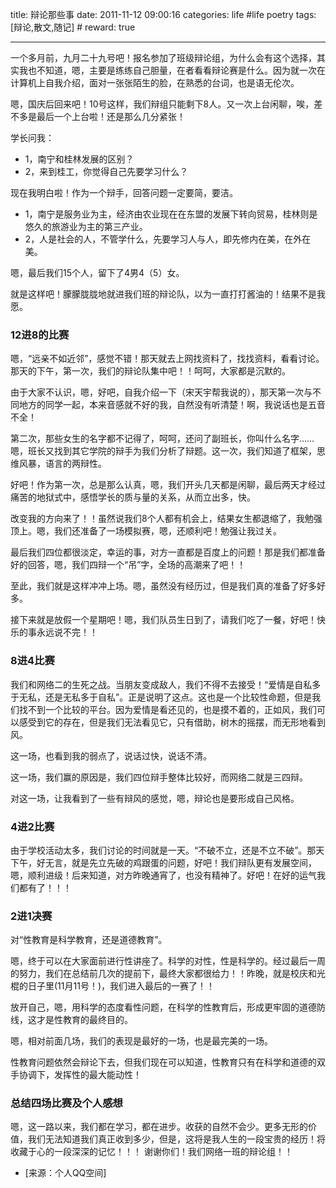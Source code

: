 title: 辩论那些事
date: 2011-11-12 09:00:16
categories: life #life poetry
tags: [辩论,散文,随记]  # <!--more-->
reward: true

---

一个多月前，九月二十九号吧！报名参加了班级辩论组，为什么会有这个选择，其实我也不知道，嗯，主要是练练自己胆量，在者看看辩论赛是什么。因为就一次在计算机上自我介绍，面对一张张陌生的脸，在熟悉的台词，也是语无伦次。

<!--more-->

嗯，国庆后回来吧！10号这样，我们辩组只能剩下8人。又一次上台闲聊，唉，差不多是最后一个上台啦！还是那么几分紧张！

学长问我：
* 1，南宁和桂林发展的区别？
* 2，来到桂工，你觉得自己先要学习什么？

现在我明白啦！作为一个辩手，回答问题一定要简，要洁。
* 1，南宁是服务业为主，经济由农业现在在东盟的发展下转向贸易，桂林则是悠久的旅游业为主的第三产业。
* 2，人是社会的人，不管学什么，先要学习人与人，即先修内在美，在外在美。

嗯，最后我们15个人，留下了4男4（5）女。

就是这样吧！朦朦胧胧地就进我们班的辩论队，以为一直打打酱油的！结果不是我愿。

### 12进8的比赛
嗯，“远亲不如近邻”，感觉不错！那天就去上网找资料了，找找资料，看看讨论。那天的下午，第一次，我们的辩论队集中吧！！呵呵，大家都是沉默的。

由于大家不认识，嗯，好吧，自我介绍一下（宋天宇帮我说的），那天第一次与不同地方的同学一起，本来音感就不好的我，自然没有听清楚！啊，我说话也是五音不全！

第二次，那些女生的名字都不记得了，呵呵，还问了副班长，你叫什么名字……嗯，班长又找到其它学院的辩手为我们分析了辩题。这一次，我们知道了框架，思维风暴，语言的两辩性。

好吧！作为第一次，总是那么认真，嗯，我们开头几天都是闲聊，最后两天才经过痛苦的地狱式中，感悟学长的质与量的关系，从而立出多，快。

改变我的方向来了！！虽然说我们8个人都有机会上，结果女生都退缩了，我勉强顶上。嗯，我们还准备了一场模拟赛，嗯，还顺利吧！勉强让我过关。

最后我们四位都很淡定，幸运的事，对方一直都是百度上的问题！那是我们都准备好的回答，嗯，我们四辩一个“吊”字，全场的高潮来了吧！！

至此，我们就是这样冲冲上场。嗯，虽然没有经历过，但是我们真的准备了好多好多。

接下来就是放假一个星期吧！嗯，我们队员生日到了，请我们吃了一餐，好吧！快乐的事永远说不完！！

### 8进4比赛
我们和网络二的生死之战。当朋友变成敌人，我们不得不去接受！“爱情是自私多于无私，还是无私多于自私”。正是说明了这点。这也是一个比较性命题，但是我们找不到一个比较的平台。因为爱情是看还见的，也是摸不着的，正如风，我们可以感受到它的存在，但是我们无法看见它，只有借助，树木的摇摆，而无形地看到风。

这一场，也看到我的弱点了，说话过快，说话不清。

这一场，我们赢的原因是，我们四位辩手整体比较好，而网络二就是三四辩。

对这一场，让我看到了一些有辩风的感觉，嗯，辩论也是要形成自己风格。

### 4进2比赛
由于学校活动太多，我们讨论的时间就是一天。“不破不立，还是不立不破”。那天下午，好无言，就是先立先破的鸡跟蛋的问题，好吧！我们辩队更有发展空间，嗯，顺利进级！后来知道，对方昨晚通宵了，也没有精神了。好吧！在好的运气我们都有了！！！

### 2进1决赛
对“性教育是科学教育，还是道德教育”。

嗯，终于可以在大家面前进行性讲座了。科学的对性，性是科学的。经过最后一周的努力，我们在总结前几次的提前下，最终大家都很给力！！昨晚，就是校庆和光棍的日子里(11月11号！)，我们进入最后的一赛了！！

放开自己，嗯，用科学的态度看性问题，在科学的性教育后，形成更牢固的道德防线，这才是性教育的最终目的。

嗯，相对前面几场，我们的表现是最好的一场，也是最完美的一场。

性教育问题依然会辩论下去，但我们现在可以知道，性教育只有在科学和道德的双手协调下，发挥性的最大能动性！

### 总结四场比赛及个人感想
嗯，这一路以来，我们都在学习，都在进步。收获的自然不会少。更多无形的价值，我们无法知道我们真正收到多少，但是，这将是我人生的一段宝贵的经历！将收藏于心的一段深深的记忆！！！
谢谢你们！我们网络一班的辩论组！！


- [来源：个人QQ空间]
